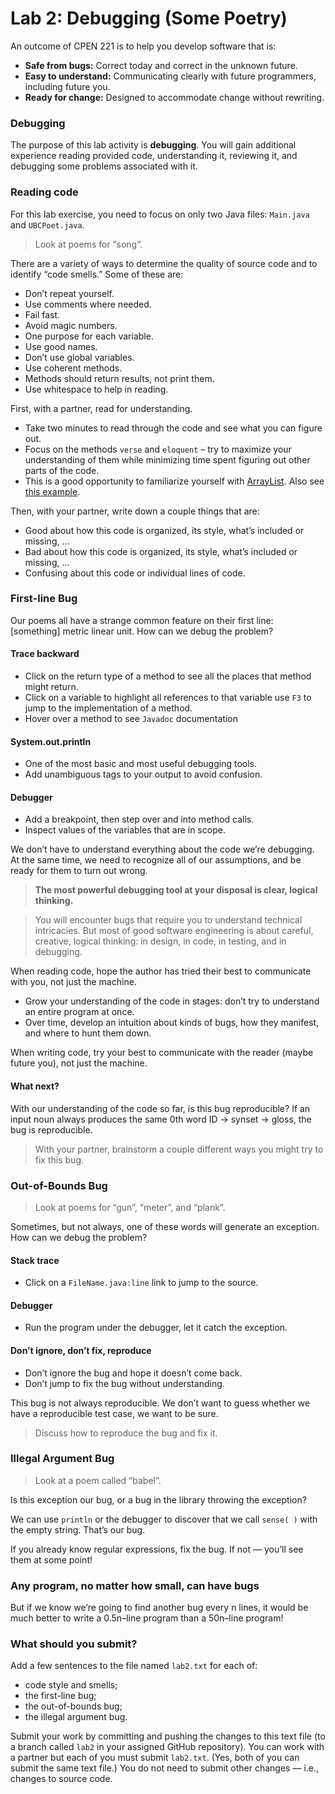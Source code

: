Lab 2: Debugging (Some Poetry)
====

An outcome of CPEN 221 is to help you develop software that is:
* **Safe from bugs:** Correct today and correct in the unknown future.
* **Easy to understand:** Communicating clearly with future programmers, including future you.
* **Ready for change:** Designed to accommodate change without rewriting.

### Debugging 

The purpose of this lab activity is **debugging**. You will gain additional experience reading provided code, understanding it, reviewing it, and debugging some problems associated with it.

### Reading code

For this lab exercise, you need to focus on only two Java files: `Main.java` and `UBCPoet.java`.

> Look at poems for “song”.

There are a variety of ways to determine the quality of source code and to identify “code smells.” Some of these are:
* Don’t repeat yourself.
* Use comments where needed.
* Fail fast.
* Avoid magic numbers.
* One purpose for each variable.
* Use good names.
* Don’t use global variables.
* Use coherent methods.
* Methods should return results, not print them.
* Use whitespace to help in reading.

First, with a partner, read for understanding.
* Take two minutes to read through the code and see what you can figure out.
* Focus on the methods `verse` and `eloquent` – try to maximize your understanding of them while minimizing time spent figuring out other parts of the code.
* This is a good opportunity to familiarize yourself with [ArrayList](http://docs.oracle.com/javase/7/docs/api/java/util/ArrayList.html). Also see [this example](http://examples.javacodegeeks.com/core-java/util/arraylist/arraylist-in-java-example-how-to-use-arraylist/).

Then, with your partner, write down a couple things that are:

* Good about how this code is organized, its style, what’s included or missing, …
* Bad about how this code is organized, its style, what’s included or missing, …
* Confusing about this code or individual lines of code.

### First-line Bug
Our poems all have a strange common feature on their first line: [something] metric linear unit. How can we debug the problem?

#### Trace backward
* Click on the return type of a method to see all the places that method might return.
* Click on a variable to highlight all references to that variable
use `F3` to jump to the implementation of a method.
* Hover over a method to see `Javadoc` documentation

#### System.out.println
* One of the most basic and most useful debugging tools. 
* Add unambiguous tags to your output to avoid confusion.

#### Debugger
* Add a breakpoint, then step over and into method calls.
* Inspect values of the variables that are in scope.

We don’t have to understand everything about the code we’re debugging. At the same time, we need to recognize all of our assumptions, and be ready for them to turn out wrong.

> **The most powerful debugging tool at your disposal is clear, logical thinking.**

> You will encounter bugs that require you to understand technical intricacies. But most of good software engineering is about careful, creative, logical thinking: in design, in code, in testing, and in debugging.

When reading code, hope the author has tried their best to communicate with you, not just the machine.
* Grow your understanding of the code in stages: don’t try to understand an entire program at once.
* Over time, develop an intuition about kinds of bugs, how they manifest, and where to hunt them down.

When writing code, try your best to communicate with the reader (maybe future you), not just the machine.

#### What next?
With our understanding of the code so far, is this bug reproducible? If an input noun always produces the same 0th word ID → synset → gloss, the bug is reproducible.

> With your partner, brainstorm a couple different ways you might try to fix this bug.

### Out-of-Bounds Bug

> Look at poems for “gun”, “meter”, and “plank”.

Sometimes, but not always, one of these words will generate an exception. How can we debug the problem?

#### Stack trace
* Click on a `FileName.java:line` link to jump to the source.

#### Debugger
* Run the program under the debugger, let it catch the exception.

#### Don’t ignore, don’t fix, reproduce
* Don’t ignore the bug and hope it doesn’t come back.
* Don’t jump to fix the bug without understanding.

This bug is not always reproducible. We don’t want to guess whether we have a reproducible test case, we want to be sure.

> Discuss how to reproduce the bug and fix it.

### Illegal Argument Bug
> Look at a poem called “babel”.

Is this exception our bug, or a bug in the library throwing the exception?

We can use `println` or the debugger to discover that we call `sense( )` with the empty string. That’s our bug.

If you already know regular expressions, fix the bug. If not — you’ll see them at some point!

### Any program, no matter how small, can have bugs
But if we know we’re going to find another bug every n lines, it would be much better to write a 0.5n–line program than a 50n–line program!

### What should you submit?
Add a few sentences to the file named `lab2.txt` for each of:
* code style and smells;
* the first-line bug;
* the out-of-bounds bug;
* the illegal argument bug.

Submit your work by committing and pushing the changes to this text file (to a branch called `lab2` in your assigned GitHub repository). You can work with a partner but each of you must submit `lab2.txt`. (Yes, both of you can submit the same text file.) You do not need to submit other changes — i.e., changes to source code.
